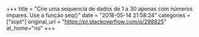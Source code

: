 +++
title = "Crie uma sequencia de dados de 1 a 30 apenas com números impares. Use a função seq()"
date = "2018-05-14 21:58:24"
categories = ["sopt"]
original_url = "https://pt.stackoverflow.com/q/298825"
at_home="no"
+++

